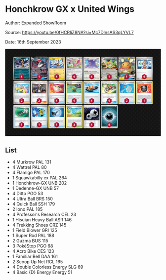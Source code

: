 # Honchkrow GX x United Wings

Author: Expanded ShowRoom

Source: <https://youtu.be/0fHCRIiZ8NA?si=Mc7DlnsAS3qLYVL7>

Date: 16th September 2023

![decklist](../../images/OBF/Honchkrow%20GX%20x%20United%20Wings/1-%20Honchkrow%20GX%20x%20United%20Wings.png)

## List

* 4 Murkrow PAL 131
* 4 Wattrel PAL 80
* 4 Flamigo PAL 170
* 1 Squawkabilly ex PAL 264
* 1 Honchkrow-GX UNB 202
* 1 Dedenne-GX UNB 57
* 4 Ditto PGO 53
* 4 Ultra Ball BRS 150
* 4 Quick Ball SSH 179
* 2 Iono PAL 185
* 4 Professor's Research CEL 23
* 1 Hisuian Heavy Ball ASR 146
* 4 Trekking Shoes CRZ 145
* 1 Field Blower GRI 125
* 1 Super Rod PAL 188
* 2 Guzma BUS 115
* 3 PokéStop PGO 68
* 4 Acro Bike CES 123
* 1 Familiar Bell DAA 161
* 2 Scoop Up Net RCL 165
* 4 Double Colorless Energy SLG 69
* 4 Basic {D} Energy Energy 51

